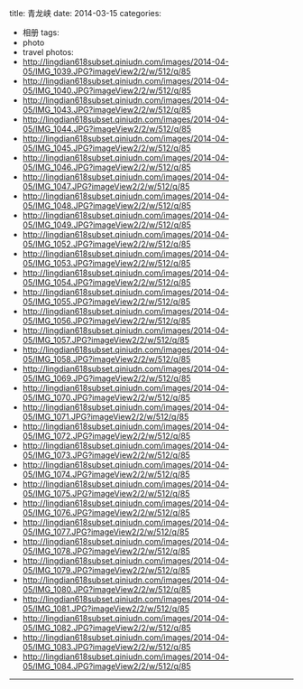 title: 青龙峡
date: 2014-03-15
categories: 
- 相册
tags: 
- photo
- travel
photos: 
- http://lingdian618subset.qiniudn.com/images/2014-04-05/IMG_1039.JPG?imageView2/2/w/512/q/85
- http://lingdian618subset.qiniudn.com/images/2014-04-05/IMG_1040.JPG?imageView2/2/w/512/q/85
- http://lingdian618subset.qiniudn.com/images/2014-04-05/IMG_1043.JPG?imageView2/2/w/512/q/85
- http://lingdian618subset.qiniudn.com/images/2014-04-05/IMG_1044.JPG?imageView2/2/w/512/q/85
- http://lingdian618subset.qiniudn.com/images/2014-04-05/IMG_1045.JPG?imageView2/2/w/512/q/85
- http://lingdian618subset.qiniudn.com/images/2014-04-05/IMG_1046.JPG?imageView2/2/w/512/q/85
- http://lingdian618subset.qiniudn.com/images/2014-04-05/IMG_1047.JPG?imageView2/2/w/512/q/85
- http://lingdian618subset.qiniudn.com/images/2014-04-05/IMG_1048.JPG?imageView2/2/w/512/q/85
- http://lingdian618subset.qiniudn.com/images/2014-04-05/IMG_1049.JPG?imageView2/2/w/512/q/85
- http://lingdian618subset.qiniudn.com/images/2014-04-05/IMG_1052.JPG?imageView2/2/w/512/q/85
- http://lingdian618subset.qiniudn.com/images/2014-04-05/IMG_1053.JPG?imageView2/2/w/512/q/85
- http://lingdian618subset.qiniudn.com/images/2014-04-05/IMG_1054.JPG?imageView2/2/w/512/q/85
- http://lingdian618subset.qiniudn.com/images/2014-04-05/IMG_1055.JPG?imageView2/2/w/512/q/85
- http://lingdian618subset.qiniudn.com/images/2014-04-05/IMG_1056.JPG?imageView2/2/w/512/q/85
- http://lingdian618subset.qiniudn.com/images/2014-04-05/IMG_1057.JPG?imageView2/2/w/512/q/85
- http://lingdian618subset.qiniudn.com/images/2014-04-05/IMG_1058.JPG?imageView2/2/w/512/q/85
- http://lingdian618subset.qiniudn.com/images/2014-04-05/IMG_1069.JPG?imageView2/2/w/512/q/85
- http://lingdian618subset.qiniudn.com/images/2014-04-05/IMG_1070.JPG?imageView2/2/w/512/q/85
- http://lingdian618subset.qiniudn.com/images/2014-04-05/IMG_1071.JPG?imageView2/2/w/512/q/85
- http://lingdian618subset.qiniudn.com/images/2014-04-05/IMG_1072.JPG?imageView2/2/w/512/q/85
- http://lingdian618subset.qiniudn.com/images/2014-04-05/IMG_1073.JPG?imageView2/2/w/512/q/85
- http://lingdian618subset.qiniudn.com/images/2014-04-05/IMG_1074.JPG?imageView2/2/w/512/q/85
- http://lingdian618subset.qiniudn.com/images/2014-04-05/IMG_1075.JPG?imageView2/2/w/512/q/85
- http://lingdian618subset.qiniudn.com/images/2014-04-05/IMG_1076.JPG?imageView2/2/w/512/q/85
- http://lingdian618subset.qiniudn.com/images/2014-04-05/IMG_1077.JPG?imageView2/2/w/512/q/85
- http://lingdian618subset.qiniudn.com/images/2014-04-05/IMG_1078.JPG?imageView2/2/w/512/q/85
- http://lingdian618subset.qiniudn.com/images/2014-04-05/IMG_1079.JPG?imageView2/2/w/512/q/85
- http://lingdian618subset.qiniudn.com/images/2014-04-05/IMG_1080.JPG?imageView2/2/w/512/q/85
- http://lingdian618subset.qiniudn.com/images/2014-04-05/IMG_1081.JPG?imageView2/2/w/512/q/85
- http://lingdian618subset.qiniudn.com/images/2014-04-05/IMG_1082.JPG?imageView2/2/w/512/q/85
- http://lingdian618subset.qiniudn.com/images/2014-04-05/IMG_1083.JPG?imageView2/2/w/512/q/85
- http://lingdian618subset.qiniudn.com/images/2014-04-05/IMG_1084.JPG?imageView2/2/w/512/q/85
---
